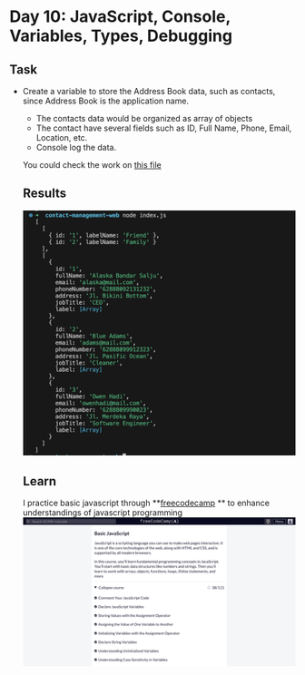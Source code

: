 # Day 10: JavaScript, Console, Variables, Types, Debugging

## Task

- Create a variable to store the Address Book data, such as contacts, since Address Book is the application name.

  - The contacts data would be organized as array of objects
  - The contact have several fields such as ID, Full Name, Phone, Email, Location, etc.
  - Console log the data.

  You could check the work on [this file](https://github.com/navi-0115/bearmentor-logbook-navi/blob/main/month-2/day-10/day-10.js)

  ## Results

  <img src="/month-2/day-10/assets/image.png" alt="Screenshot of the project" width="600"/>

  ## Learn

  I practice basic javascript through **[freecodecamp](https://www.freecodecamp.org/learn/javascript-algorithms-and-data-structures/) ** to enhance understandings of javascript programming
  ![freecodecamp](/month-2/day-10/assets/image-1.png)

